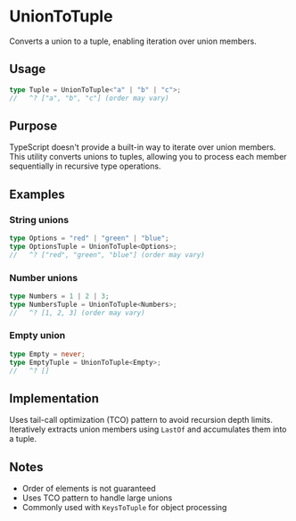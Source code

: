 # UnionToTuple

Converts a union to a tuple, enabling iteration over union members.

## Usage

```typescript
type Tuple = UnionToTuple<"a" | "b" | "c">;
//   ^? ["a", "b", "c"] (order may vary)
```

## Purpose

TypeScript doesn't provide a built-in way to iterate over union members. This
utility converts unions to tuples, allowing you to process each member
sequentially in recursive type operations.

## Examples

### String unions

```typescript
type Options = "red" | "green" | "blue";
type OptionsTuple = UnionToTuple<Options>;
//   ^? ["red", "green", "blue"] (order may vary)
```

### Number unions

```typescript
type Numbers = 1 | 2 | 3;
type NumbersTuple = UnionToTuple<Numbers>;
//   ^? [1, 2, 3] (order may vary)
```

### Empty union

```typescript
type Empty = never;
type EmptyTuple = UnionToTuple<Empty>;
//   ^? []
```

## Implementation

Uses tail-call optimization (TCO) pattern to avoid recursion depth limits.
Iteratively extracts union members using `LastOf` and accumulates them into a
tuple.

## Notes

- Order of elements is not guaranteed
- Uses TCO pattern to handle large unions
- Commonly used with `KeysToTuple` for object processing
